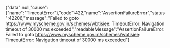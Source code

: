 {"data":null,"cause":{"name":"TimeoutError"},"code":422,"name":"AssertionFailureError","status":42206,"message":"Failed to goto https://www.myscheme.gov.in/schemes/wbtisiee: TimeoutError: Navigation timeout of 30000 ms exceeded","readableMessage":"AssertionFailureError: Failed to goto https://www.myscheme.gov.in/schemes/wbtisiee: TimeoutError: Navigation timeout of 30000 ms exceeded"}